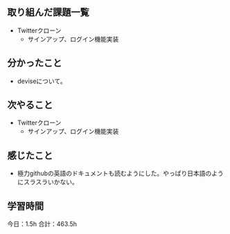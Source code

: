 ## 取り組んだ課題一覧
*  Twitterクローン
   * サインアップ、ログイン機能実装
## 分かったこと
* deviseについて。
  
    
    

## 次やること
*  Twitterクローン
   * サインアップ、ログイン機能実装
## 感じたこと
*  極力githubの英語のドキュメントも読むようにした。やっぱり日本語のようにスラスラいかない。
 
## 学習時間
今日：1.5h
合計：463.5h
